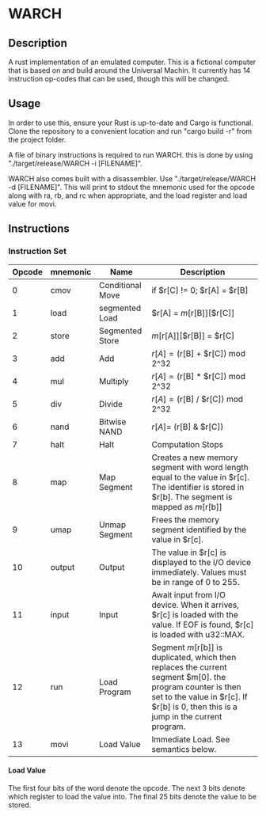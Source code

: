 # WARCH

## Description
A rust implementation of an emulated computer. This is a fictional computer that is based on and build around the Universal Machin. It currently has 14 instruction op-codes that can be used, though this will be changed.

## Usage
In order to use this, ensure your Rust is up-to-date and Cargo is functional. Clone the repository to a convenient location and run "cargo build -r" from the project folder.

A file of binary instructions is required to run WARCH. this is done by using "./target/release/WARCH -i [FILENAME]".

WARCH also comes built with a disassembler. Use "./target/release/WARCH -d [FILENAME]". This will print to stdout the mnemonic used for the opcode along with ra, rb, and rc when appropriate, and the load register and load value for movi.

## Instructions

### Instruction Set
|   Opcode   | mnemonic | Name | Description |
|   ------   | -------- | ---- | ----------- |
| 0 | cmov | Conditional Move | if $r[C] != 0; $r[A] = $r[B] |
| 1 | load | segmented Load | $r[A] = $m[$r[B]][$r[C]] |
| 2 | store |Segmented Store | $m[$r[A]][$r[B]] = $r[C] |
| 3 | add | Add | $r[A] = ($r[B] + $r[C]) mod 2^32 |
| 4 | mul | Multiply | $r[A] = ($r[B] * $r[C]) mod 2^32 |
| 5 | div | Divide | $r[A] = ($r[B] / $r[C]) mod 2^32 |
| 6 | nand | Bitwise NAND | $r[A] = ~($r[B] & $r[C]) |
| 7 | halt | Halt | Computation Stops |
| 8 | map | Map Segment | Creates a new memory segment with word length equal to the value in $r[c]. The identifier is stored in $r[b]. The segment is mapped as $m[$r[b]] |
| 9 | umap | Unmap Segment | Frees the memory segment identified by the value in $r[c]. |
| 10 | output | Output | The value in $r[c] is displayed to the I/O device immediately. Values must be in range of 0 to 255. |
| 11 | input | Input | Await input from I/O device. When it arrives, $r[c] is loaded with the value. If EOF is found, $r[c] is loaded with u32::MAX. |
| 12 | run | Load Program | Segment $m[$r[b]] is duplicated, which then replaces the current segment $m[0]. the program counter is then set to the value in $r[c]. If $r[b] is 0, then this is a jump in the current program. |
| 13 | movi | Load Value | Immediate Load. See semantics below. |

#### Load Value
The first four bits of the word denote the opcode. The next 3 bits denote which register to load the value into. The final 25 bits denote the value to be stored.

